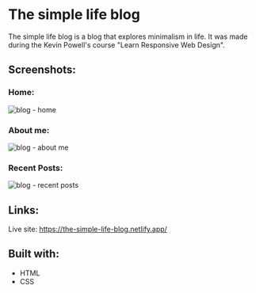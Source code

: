 # The simple life blog
The simple life blog is a blog that explores minimalism in life. It was made during the Kevin Powell's course "Learn Responsive Web Design".
## Screenshots:
### Home:
![blog - home](https://user-images.githubusercontent.com/111454100/220053621-f16ac57e-fb28-4862-ba49-b84e41a43cb3.png)
### About me:
![blog - about me](https://user-images.githubusercontent.com/111454100/220053637-fc3c4884-26ba-4372-9e82-3e0fd1c542ce.png)
### Recent Posts:
![blog - recent posts](https://user-images.githubusercontent.com/111454100/220053657-daa8d548-e2f2-412c-a9a3-40d2db3b9968.png)
## Links:
Live site: https://the-simple-life-blog.netlify.app/
## Built with:
* HTML
* CSS
